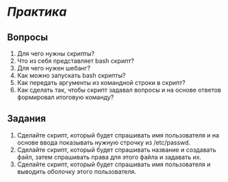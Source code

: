 # *Практика*

## Вопросы

1. Для чего нужны скрипты?
2. Что из себя представляет bash скрипт?
3. Для чего нужен шебанг?
4. Как можно запускать bash скрипты?
5. Как передать аргументы из командной строки в скрипт?
6. Как сделать так, чтобы скрипт задавал вопросы и на основе ответов формировал итоговую команду?

## Задания

1. Сделайте скрипт, который будет спрашивать имя пользователя и на основе ввода показывать нужную строчку из /etc/passwd.
2. Сделайте скрипт, который будет спрашивать название и создавать файл, затем спрашивать права для этого файла и задавать их.
3. Сделайте скрипт, который будет спрашивать имя пользователя и выводить оболочку этого пользователя.